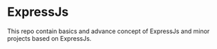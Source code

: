# ExpressJs
This repo contain basics and advance concept of ExpressJs and minor projects based on ExpressJs.
